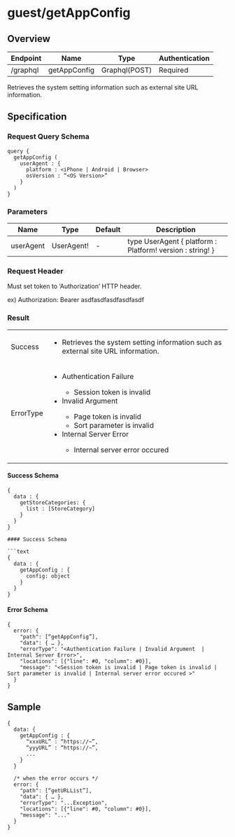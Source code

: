 # guest/getAppConfig

## Overview

| Endpoint | Name | Type | Authentication |
| --- | --- | --- | --- |
| /graphql | getAppConfig | Graphql(POST) | Required |

Retrieves the system setting information such as external site URL information.

## Specification

### Request Query Schema

```text
query {
  getAppConfig (
    userAgent : {
      platform : <iPhone | Android | Browser>
      osVersion : “<OS Version>”
    }
  )
}
```

### Parameters

| Name | Type | Default | Description |
| --- | --- | --- | --- |
| userAgent | UserAgent! | - | type UserAgent {  platform : Platform!  version : string! } |

### Request Header

Must set token to ‘Authorization’ HTTP header.

ex) Authorization: Bearer asdfasdfasdfasdfasdf

### Result

<table>
<tr>
  <td>Success</td>
  <td><ul><li>Retrieves the system setting information such as external site URL information.</li></ul></td>
</tr>
<tr>
  <td>ErrorType</td>
  <td>
    <ul>
      <li>Authentication Failure</li>
      <ul>
        <li>Session token is invalid</li>
      </ul>
      <li>Invalid Argument</li>
      <ul>
        <li>Page token is invalid</li>
        <li>Sort parameter is invalid</li>
      </ul>
      <li>Internal Server Error</li>
      <ul>
        <li>Internal server error occured</li>
      </ul>
    </ul>
  </td>
  </tr>
</table>

#### Success Schema
```
{
  data : {
    getStoreCategories: {
      list : [StoreCategory]
    }
  }
}

#### Success Schema

```text
{
  data : {
    getAppConfig : {
      config: object
    }
  }
}
```

#### Error Schema

```text
{
  error: {
    "path": [“getAppConfig”],
    "data": { … },
    "errorType": "<Authentication Failure | Invalid Argument  | Internal Server Error>",
    "locations": [{"line": #0, "column": #0}],
    "message": "<Session token is invalid | Page token is invalid | Sort parameter is invalid | Internal server error occured >"
  }
}
```

## Sample

```text
{
  data: {
    getAppConfig : {
      “xxxURL” : “https://~”,
      “yyyURL” : “https://~”,
      ...
    }
  }

  /* when the error occurs */
  error: {
    "path": [“getURLList”],
    "data": { … },
    "errorType": "...Exception",
    "locations": [{"line": #0, "column": #0}],
    "message": "..."
  }
}
```


